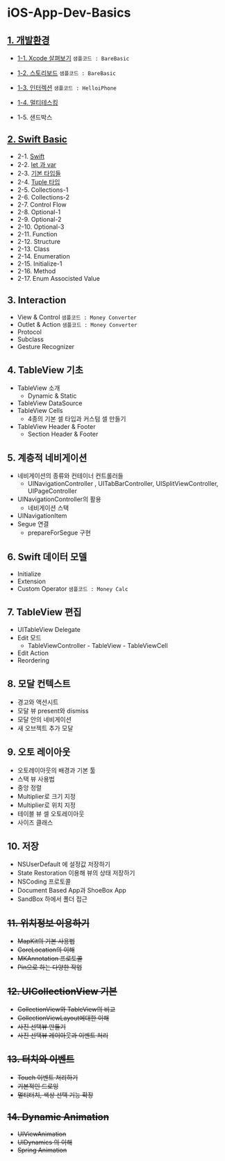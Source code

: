 # iOS-App-Dev-Basics

## [1. 개발환경](https://github.com/CodersHigh/iOS-App-Dev-Basics/blob/master/chapter1.md)
* [1-1. Xcode 살펴보기](https://github.com/CodersHigh/iOS-App-Dev-Basics/blob/master/chapter1.md#1-1-xcode-살펴보기) `샘플코드 : BareBasic`
* [1-2. 스토리보드](https://github.com/CodersHigh/iOS-App-Dev-Basics/blob/master/chapter1.md#1-2-스토리보드) `샘플코드 : BareBasic`

* [1-3. 인터렉션](https://github.com/CodersHigh/iOS-App-Dev-Basics/blob/master/chapter1.md#1-3-인터렉션) `샘플코드 : HelloiPhone`
* [1-4. 멀티테스킹](https://github.com/CodersHigh/iOS-App-Dev-Basics/blob/master/chapter1.md#1-3-멀티테스킹)
* 1-5. 샌드박스



## [2. Swift Basic](https://github.com/CodersHigh/iOS-App-Dev-Basics/blob/master/chapter2.md)
* 2-1. [Swift](https://github.com/CodersHigh/iOS-App-Dev-Basics/blob/master/chapter2.md#2-1-swift-와-playgrounds)
* 2-2. [let 과 var](https://github.com/CodersHigh/iOS-App-Dev-Basics/blob/master/chapter2.md#2-2-let-과-var)
* 2-3. [기본 타입들](https://github.com/CodersHigh/iOS-App-Dev-Basics/blob/master/chapter2.md#2-3-기본-타입들)
* 2-4. [Tuple 타입](https://github.com/CodersHigh/iOS-App-Dev-Basics/blob/master/chapter2.md#2-4-Tuple-타입)
* 2-5. Collections-1
* 2-6. Collections-2
* 2-7. Control Flow
* 2-8. Optional-1
* 2-9. Optional-2
* 2-10. Optional-3
* 2-11. Function
* 2-12. Structure
* 2-13. Class
* 2-14. Enumeration
* 2-15. Initialize-1
* 2-16. Method
* 2-17. Enum Associsted Value

## 3. Interaction
* View & Control `샘플코드 : Money Converter`
* Outlet & Action `샘플코드 : Money Converter`
* Protocol
* Subclass
* Gesture Recognizer

## 4. TableView 기초
* TableView 소개
  * Dynamic & Static
* TableView DataSource
* TableView Cells
  * 4종의 기본 셀 타입과 커스텀 셀 만들기
* TableView Header & Footer
  * Section Header & Footer

## 5. 계층적 네비게이션
* 네비게이션의 종류와 컨테이너 컨트롤러들
  * UINavigationController , UITabBarController, UISplitViewController, UIPageController
* UINavigationController의 활용
  * 네비게이션 스택
* UINavigationItem
* Segue 연결
  * prepareForSegue 구현

## 6. Swift 데이터 모델
* Initialize
* Extension
* Custom Operator `샘플코드 : Money Calc`

## 7. TableView 편집
* UITableView Delegate
* Edit 모드
  * TableViewController - TableView - TableViewCell
* Edit Action
* Reordering

## 8. 모달 컨텍스트
* 경고와 액션시트
* 모달 뷰 present와 dismiss
* 모달 안의 네비게이션
* 새 오브젝트 추가 모달

## 9. 오토 레이아웃
* 오토레이아웃의 배경과 기본 툴
* 스택 뷰 사용법
* 중앙 정렬
* Multiplier로 크기 지정
* Multiplier로 위치 지정
* 테이블 뷰 셀 오토레이아웃
* 사이즈 클래스

## 10. 저장
* NSUserDefault 에 설정값 저장하기
* State Restoration 이용해 뷰의 상태 저장하기
* NSCoding 프로토콜
* Document Based App과 ShoeBox App
* SandBox 하에서 폴더 접근












## ~~11. 위치정보 이용하기~~
* ~~MapKit의 기본 사용법~~
* ~~CoreLocation의 이해~~
* ~~MKAnnotation 프로토콜~~
* ~~Pin으로 하는 다양한 작업~~

## ~~12. UICollectionView 기본~~
* ~~CollectionView와 TableView의 비교~~
* ~~CollectionViewLayout에대한 이해~~
* ~~사진 선택뷰 만들기~~
* ~~사진 선택뷰 레이아웃과 이벤트 처리~~

## ~~13. 터치와 이벤트~~
* ~~Touch 이벤트 처리하기~~
* ~~기본적인 드로잉~~
* ~~멀티터치, 색상 선택 기능 확장~~

## ~~14. Dynamic Animation~~
* ~~UIViewAnimation~~
* ~~UIDynamics 의 이해~~
* ~~Spring Animation~~
